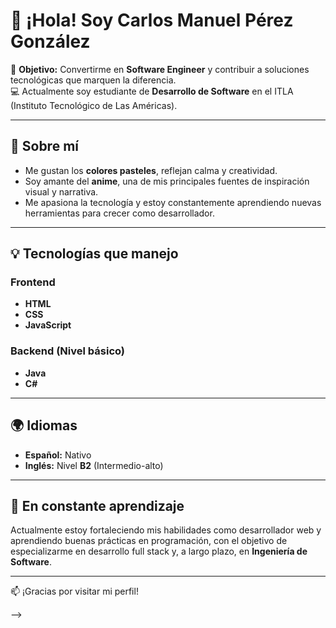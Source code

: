 # 👋 ¡Hola! Soy Carlos Manuel Pérez González

🎯 **Objetivo:** Convertirme en **Software Engineer** y contribuir a soluciones tecnológicas que marquen la diferencia.  
💻 Actualmente soy estudiante de **Desarrollo de Software** en el ITLA (Instituto Tecnológico de Las Américas).

---

## 🎨 Sobre mí

- Me gustan los **colores pasteles**, reflejan calma y creatividad.
- Soy amante del **anime**, una de mis principales fuentes de inspiración visual y narrativa.
- Me apasiona la tecnología y estoy constantemente aprendiendo nuevas herramientas para crecer como desarrollador.

---

## 💡 Tecnologías que manejo

### Frontend
- **HTML**
- **CSS**
- **JavaScript**

### Backend (Nivel básico)
- **Java**
- **C#**

---

## 🌍 Idiomas
- **Español:** Nativo  
- **Inglés:** Nivel **B2** (Intermedio-alto)

---

## 🚀 En constante aprendizaje
Actualmente estoy fortaleciendo mis habilidades como desarrollador web y aprendiendo buenas prácticas en programación, con el objetivo de especializarme en desarrollo full stack y, a largo plazo, en **Ingeniería de Software**.

---

📫 ¡Gracias por visitar mi perfil!

-->
